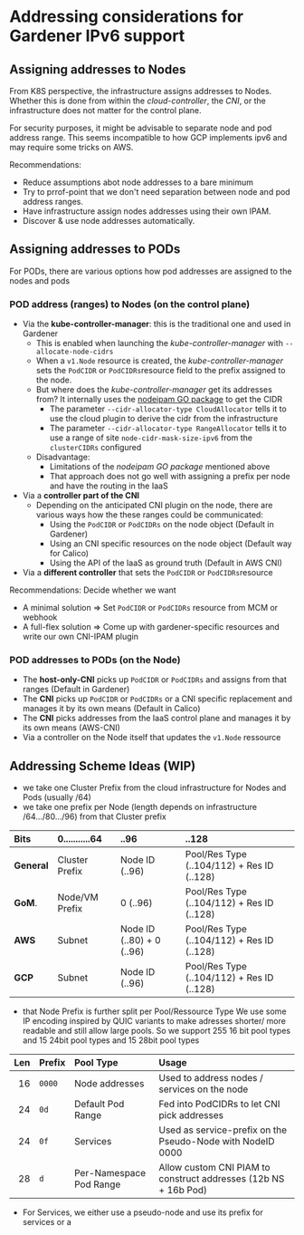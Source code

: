 # Addressing considerations for Gardener IPv6 support

## Assigning addresses to Nodes

From K8S perspective, the infrastructure assigns addresses to Nodes. Whether this is done from within the *cloud-controller*, the *CNI*, or the infrastructure does not matter for the control plane. 

For security purposes, it might be advisable to separate node and pod address range.
This seems incompatible to how GCP implements ipv6 and may require some tricks on AWS. 

Recommendations:
- Reduce assumptions abot node addresses to a bare minimum
- Try to prrof-point that we don't need separation between node and pod address ranges.
- Have infrastructure assign nodes addresses using their own IPAM.
- Discover & use node addresses automatically.

## Assigning addresses to PODs

For PODs, there are various options how pod addresses are assigned to the nodes and pods

### POD address (ranges) to Nodes (on the control plane)

- Via the **kube-controller-manager**: this is the traditional one and used in Gardener
  - This is enabled when launching the *kube-controller-manager* with  ```--allocate-node-cidrs```
  - When a `v1.Node` resource is created, the *kube-controller-manager* sets the `PodCIDR` or `PodCIDRs`resource field to the prefix assigned to the node.
  - But where does the *kube-controller-manager* get its addresses from? It internally uses the [nodeipam GO package](https://pkg.go.dev/k8s.io/kubernetes/pkg/controller/nodeipam) to get the CIDR
    - The parameter ```--cidr-allocator-type CloudAllocator``` tells it to use the cloud plugin to derive the cidr from the infrastructure
    - The parameter ```--cidr-allocator-type RangeAllocator``` tells it to use a range of site ```node-cidr-mask-size-ipv6``` from the ```clusterCIDRs``` configured
  - Disadvantage: 
    - Limitations of the *nodeipam GO package* mentioned above
    - That approach does not go well with assigning a prefix per node and have the routing in the IaaS 
- Via a **controller part of the CNI** 
  - Depending on the anticipated CNI plugin on the node, there are various ways how the these ranges could be communicated:
    - Using the `PodCIDR` or `PodCIDRs` on the node object (Default in Gardener)
    - Using an CNI specific resources on the node object (Default way for Calico)
    - Using the API of the IaaS as ground truth (Default in AWS CNI)
- Via a **different controller** that sets the `PodCIDR` or `PodCIDRs`resource  

Recommendations: Decide whether we want 
  - A minimal solution => Set `PodCIDR` or `PodCIDRs` resource from MCM or webhook
  - A full-flex solution => Come up with gardener-specific resources and write our own CNI-IPAM plugin 

### POD addresses to PODs (on the Node)

- The **host-only-CNI** picks up `PodCIDR` or `PodCIDRs` and assigns from that ranges (Default in Gardener)
- The **CNI** picks up `PodCIDR` or `PodCIDRs` or a CNI specific replacement and manages it by its own means (Default in Calico)
- The **CNI** picks addresses from the IaaS control plane and manages it by its own means (AWS-CNI)
- Via a controller on the Node itself that updates the `v1.Node` ressource


## Addressing Scheme Ideas (WIP)

- we take one Cluster Prefix from the cloud infrastructure for Nodes and Pods (usually /64)
- we take one prefix per Node (length depends on infrastructure /64.../80.../96) from that Cluster prefix

| **Bits**    | 0...........64 |                      ..96 |                                      ..128 |
| :---------- | :------------- | :------------------------ | :----------------------------------------- |
| **General** | Cluster Prefix | Node ID (..96)            | Pool/Res Type (..104/112) + Res ID (..128) |
| **GoM**.    | Node/VM Prefix | 0       (..96)            | Pool/Res Type (..104/112) + Res ID (..128) |
| **AWS**     | Subnet         | Node ID (..80) + 0 (..96) | Pool/Res Type (..104/112) + Res ID (..128) | 
| **GCP**     | Subnet         | Node ID (..96)            | Pool/Res Type (..104/112) + Res ID (..128) | 

- that Node Prefix is further split per Pool/Ressource Type 
  We use some IP encoding inspired by QUIC variants to make adresses shorter/ more readable and still 
  allow large pools. So we support 255 16 bit pool types and 15 24bit pool types and 15 28bit pool types

| **Len** | **Prefix** | **Pool Type**           | **Usage** |
| ------: | :--------- | :---------------------- | :-------------------------------------------------------------- |
|      16 | `0000`     | Node addresses          | Used to address nodes / services on the node                    |
|      24 | `0d`       | Default Pod Range       | Fed into PodCIDRs to let CNI pick addresses                     |
|      24 | `0f`       | Services                | Used as service-prefix on the Pseudo-Node with NodeID 0000      |
|      28 | `d`        | Per-Namespace Pod Range | Allow custom CNI PIAM to construct addresses (12b NS + 16b Pod) |

- For Services, we either use a pseudo-node and use its prefix for services or a 